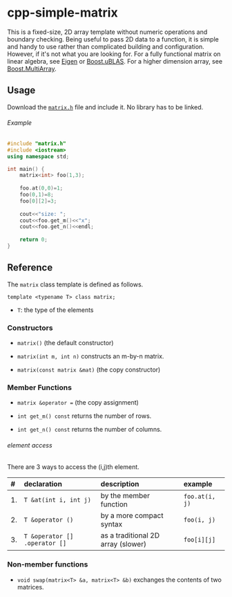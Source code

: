 
# cpp-simple-matrix

This is a fixed-size, 2D array template without numeric operations and boundary checking. Being useful to pass 2D data to a function, it is simple and handy to use rather than complicated building and configuration. However, if it's not what you are looking for. For a fully functional matrix on linear algebra, see [Eigen](http://eigen.tuxfamily.org/) or [Boost.uBLAS](https://www.google.com/search?q=boost+ublas). For a higher dimension array, see [Boost.MultiArray](https://www.google.com/search?q=boost+multiarray).

## Usage

Download the [`matrix.h`](https://raw.github.com/YiPo/cpp-simple-matrix/master/matrix.h) file and include it. No library has to be linked.

###### Example

```c++
#include "matrix.h"
#include <iostream>
using namespace std;

int main() {
	matrix<int> foo(1,3);
	
	foo.at(0,0)=1;
	foo(0,1)=8;
	foo[0][2]=3;
	
	cout<<"size: ";
	cout<<foo.get_m()<<"x";
	cout<<foo.get_n()<<endl;
	
	return 0;
}
```

## Reference

The `matrix` class template is defined as follows.

`template <typename T> class matrix;`

* `T`: the type of the elements

### Constructors

- `matrix()`                  (the default constructor)

- `matrix(int m, int n)`      constructs an m-by-n matrix.

- `matrix(const matrix &mat)` (the copy constructor)

### Member Functions

- `matrix &operator =` (the copy assignment)

- `int get_m() const`  returns the number of rows.

- `int get_n() const`  returns the number of columns.

###### element access

There are 3 ways to access the (i,j)th element.

| #  | declaration                   | description                        | example        |
|:---|:------------------------------|:-----------------------------------|:---------------|
| 1. | `T &at(int i, int j)`         | by the member function             | `foo.at(i, j)` |
| 2. | `T &operator ()`              | by a more compact syntax           | `foo(i, j)`    |
| 3. | `T &operator [] .operator []` | as a traditional 2D array (slower) | `foo[i][j]`    |

### Non-member functions

- `void swap(matrix<T> &a, matrix<T> &b)` exchanges the contents of two matrices.

